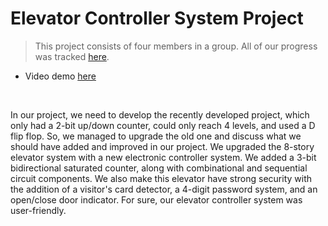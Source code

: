 # Elevator Controller System Project
> This project consists of four members in a group. All of our progress was tracked [here](https://github.com/users/firzanabadrus/projects/3). 

- Video demo [here](https://drive.google.com/file/d/1dvXgtDihG1HbuPYzyX1FEGVTTFRNFPFI/view?usp=drive_link)

<br>

In our project, we need to develop the recently developed project, which only had a 2-bit up/down counter, could only reach 4 levels, and used a D flip flop. So, we managed to upgrade the old one and discuss what we should have added and improved in our project. We upgraded the 8-story elevator system with a new electronic controller system. We added a 3-bit bidirectional saturated counter, along with combinational and sequential circuit components. We also make this elevator have strong security with the addition of a visitor's card detector, a 4-digit password system, and an open/close door indicator. For sure, our elevator controller system was user-friendly.
